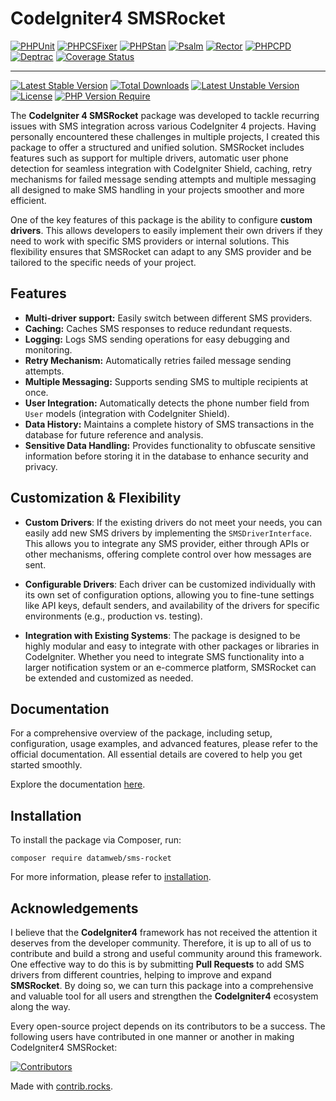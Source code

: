 # CodeIgniter4 SMSRocket

[![PHPUnit](https://github.com/datamweb/sms-rocket/actions/workflows/phpunit.yml/badge.svg)](https://github.com/datamweb/sms-rocket/actions/workflows/phpunit.yml)
[![PHPCSFixer](https://github.com/datamweb/sms-rocket/actions/workflows/phpcsfixer.yml/badge.svg)](https://github.com/datamweb/sms-rocket/actions/workflows/phpcsfixer.yml)
[![PHPStan](https://github.com/datamweb/sms-rocket/actions/workflows/phpstan.yml/badge.svg)](https://github.com/datamweb/sms-rocket/actions/workflows/phpstan.yml)
[![Psalm](https://github.com/datamweb/sms-rocket/actions/workflows/psalm.yml/badge.svg)](https://github.com/datamweb/sms-rocket/actions/workflows/psalm.yml)
[![Rector](https://github.com/datamweb/sms-rocket/actions/workflows/rector.yml/badge.svg)](https://github.com/datamweb/sms-rocket/actions/workflows/rector.yml)
[![PHPCPD](https://github.com/datamweb/sms-rocket/actions/workflows/phpcpd.yml/badge.svg)](https://github.com/datamweb/sms-rocket/actions/workflows/phpcpd.yml)
[![Deptrac](https://github.com/datamweb/sms-rocket/actions/workflows/deptrac.yml/badge.svg)](https://github.com/datamweb/sms-rocket/actions/workflows/deptrac.yml)
[![Coverage Status](https://coveralls.io/repos/github/datamweb/sms-rocket/badge.svg?branch=develop)](https://coveralls.io/github/datamweb/sms-rocket?branch=develop)

---

[![Latest Stable Version](https://poser.pugx.org/datamweb/sms-rocket/v?style=for-the-badge)](https://packagist.org/packages/datamweb/sms-rocket) [![Total Downloads](https://poser.pugx.org/datamweb/sms-rocket/downloads?style=for-the-badge)](https://packagist.org/packages/datamweb/sms-rocket) [![Latest Unstable Version](https://poser.pugx.org/datamweb/sms-rocket/v/unstable?style=for-the-badge)](https://packagist.org/packages/datamweb/sms-rocket) [![License](https://poser.pugx.org/datamweb/sms-rocket/license?style=for-the-badge)](https://packagist.org/packages/datamweb/sms-rocket) [![PHP Version Require](https://poser.pugx.org/datamweb/sms-rocket/require/php?style=for-the-badge)](https://packagist.org/packages/datamweb/sms-rocket)
 
The **CodeIgniter 4 SMSRocket** package was developed to tackle recurring issues with SMS integration across various CodeIgniter 4 projects. Having personally encountered these challenges in multiple projects, I created this package to offer a structured and unified solution. SMSRocket includes features such as support for multiple drivers, automatic user phone detection for seamless integration with CodeIgniter Shield, caching, retry mechanisms for failed message sending attempts and multiple messaging all designed to make SMS handling in your projects smoother and more efficient.

One of the key features of this package is the ability to configure **custom drivers**. This allows developers to easily implement their own drivers if they need to work with specific SMS providers or internal solutions. This flexibility ensures that SMSRocket can adapt to any SMS provider and be tailored to the specific needs of your project.

## Features

- **Multi-driver support:** Easily switch between different SMS providers.
- **Caching:** Caches SMS responses to reduce redundant requests.
- **Logging:** Logs SMS sending operations for easy debugging and monitoring.
- **Retry Mechanism:** Automatically retries failed message sending attempts.
- **Multiple Messaging:** Supports sending SMS to multiple recipients at once.
- **User Integration:** Automatically detects the phone number field from `User` models (integration with CodeIgniter Shield).
- **Data History:** Maintains a complete history of SMS transactions in the database for future reference and analysis.
- **Sensitive Data Handling:** Provides functionality to obfuscate sensitive information before storing it in the database to enhance security and privacy.

## Customization & Flexibility

- **Custom Drivers**: If the existing drivers do not meet your needs, you can easily add new SMS drivers by implementing the `SMSDriverInterface`. This allows you to integrate any SMS provider, either through APIs or other mechanisms, offering complete control over how messages are sent.
  
- **Configurable Drivers**: Each driver can be customized individually with its own set of configuration options, allowing you to fine-tune settings like API keys, default senders, and availability of the drivers for specific environments (e.g., production vs. testing).

- **Integration with Existing Systems**: The package is designed to be highly modular and easy to integrate with other packages or libraries in CodeIgniter. Whether you need to integrate SMS functionality into a larger notification system or an e-commerce platform, SMSRocket can be extended and customized as needed.

## Documentation

For a comprehensive overview of the package, including setup, configuration, usage examples, and advanced features, please refer to the official documentation. All essential details are covered to help you get started smoothly.

Explore the documentation [here](https://www.smsrocket.codeigniter4.ir/).

## Installation

To install the package via Composer, run:

```console
composer require datamweb/sms-rocket
```

For more information, please refer to [installation](docs/installation.md).

## Acknowledgements

I believe that the **CodeIgniter4** framework has not received the attention it deserves from the developer community. Therefore, it is up to all of us to contribute and build a strong and useful community around this framework. One effective way to do this is by submitting **Pull Requests** to add SMS drivers from different countries, helping to improve and expand **SMSRocket**. By doing so, we can turn this package into a comprehensive and valuable tool for all users and strengthen the **CodeIgniter4** ecosystem along the way.

Every open-source project depends on its contributors to be a success. The following users have
contributed in one manner or another in making CodeIgniter4 SMSRocket:

<a href="https://github.com/datamweb/sms-rocket/graphs/contributors">
  <img src="https://contrib.rocks/image?repo=datamweb/sms-rocket" alt="Contributors">
</a>

Made with [contrib.rocks](https://contrib.rocks).
